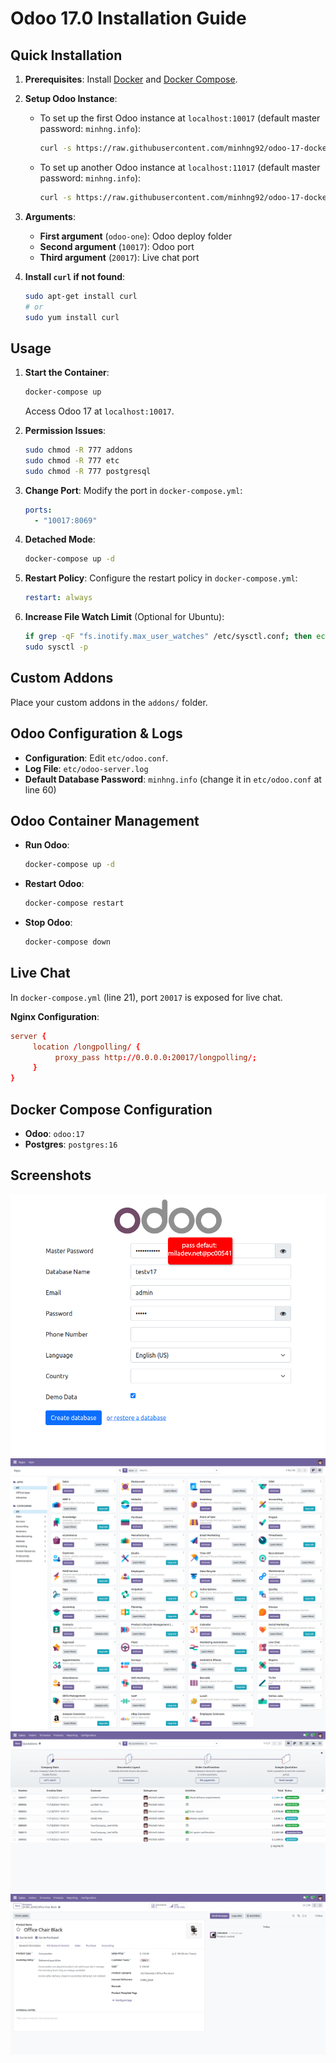 # Odoo 17.0 Installation Guide

## Quick Installation

1. **Prerequisites**: Install [Docker](https://docs.docker.com/get-docker/) and [Docker Compose](https://docs.docker.com/compose/install/).

2. **Setup Odoo Instance**:

   - To set up the first Odoo instance at `localhost:10017` (default master password: `minhng.info`):
     ```bash
     curl -s https://raw.githubusercontent.com/minhng92/odoo-17-docker-compose/master/run.sh | sudo bash -s odoo-one 10017 20017
     ```
   - To set up another Odoo instance at `localhost:11017` (default master password: `minhng.info`):
     ```bash
     curl -s https://raw.githubusercontent.com/minhng92/odoo-17-docker-compose/master/run.sh | sudo bash -s odoo-two 11017 21017
     ```

3. **Arguments**:

   - **First argument** (`odoo-one`): Odoo deploy folder
   - **Second argument** (`10017`): Odoo port
   - **Third argument** (`20017`): Live chat port

4. **Install `curl` if not found**:
   ```bash
   sudo apt-get install curl
   # or
   sudo yum install curl
   ```

## Usage

1. **Start the Container**:

   ```sh
   docker-compose up
   ```

   Access Odoo 17 at `localhost:10017`.

2. **Permission Issues**:

   ```sh
   sudo chmod -R 777 addons
   sudo chmod -R 777 etc
   sudo chmod -R 777 postgresql
   ```

3. **Change Port**:
   Modify the port in `docker-compose.yml`:

   ```yaml
   ports:
     - "10017:8069"
   ```

4. **Detached Mode**:

   ```sh
   docker-compose up -d
   ```

5. **Restart Policy**:
   Configure the restart policy in `docker-compose.yml`:

   ```yaml
   restart: always
   ```

6. **Increase File Watch Limit** (Optional for Ubuntu):
   ```sh
   if grep -qF "fs.inotify.max_user_watches" /etc/sysctl.conf; then echo $(grep -F "fs.inotify.max_user_watches" /etc/sysctl.conf); else echo "fs.inotify.max_user_watches = 524288" | sudo tee -a /etc/sysctl.conf; fi
   sudo sysctl -p
   ```

## Custom Addons

Place your custom addons in the `addons/` folder.

## Odoo Configuration & Logs

- **Configuration**: Edit `etc/odoo.conf`.
- **Log File**: `etc/odoo-server.log`
- **Default Database Password**: `minhng.info` (change it in `etc/odoo.conf` at line 60)

## Odoo Container Management

- **Run Odoo**:

  ```bash
  docker-compose up -d
  ```

- **Restart Odoo**:

  ```bash
  docker-compose restart
  ```

- **Stop Odoo**:
  ```bash
  docker-compose down
  ```

## Live Chat

In `docker-compose.yml` (line 21), port `20017` is exposed for live chat.

**Nginx Configuration**:

```conf
server {
     location /longpolling/ {
          proxy_pass http://0.0.0.0:20017/longpolling/;
     }
}
```

## Docker Compose Configuration

- **Odoo**: `odoo:17`
- **Postgres**: `postgres:16`

## Screenshots

![Welcome Screen](screenshots/odoo-17-pass-defaut.png)
![Apps Screen](screenshots/odoo-17-apps-screenshot.png)
![Sales Screen](screenshots/odoo-17-sales-screen.png)
![Product Form](screenshots/odoo-17-product-form.png)
